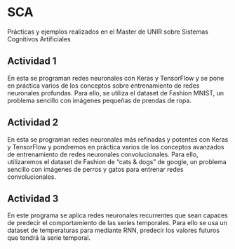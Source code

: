 # SCA
Prácticas y ejemplos realizados en el Master de UNIR sobre Sistemas Cognitivos Artificiales

## Actividad 1

En esta se programan redes neuronales con Keras y TensorFlow y se pone en práctica varios de los conceptos sobre entrenamiento de redes neuronales profundas. Para ello, se utiliza el dataset de Fashion MNIST, un problema sencillo con imágenes pequeñas de prendas de ropa.

## Actividad 2

En esta se programan redes neuronales más refinadas y potentes con Keras y TensorFlow y pondremos en práctica varios de los conceptos avanzados de entrenamiento de redes neuronales convolucionales. Para ello, utilizaremos el dataset de Fashion de “cats & dogs” de google, un problema sencillo con imágenes de perros y gatos para entrenar redes convolucionales. 

## Actividad 3

En este programa se aplica redes neuronales recurrentes que sean capaces de predecir el comportamiento de las series temporales. Para ello se usa un dataset de temperaturas para mediante RNN, predecir los valores futuros que tendrá la serie temporal.
